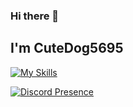 ### Hi there 👋
## I'm CuteDog5695

[![My Skills](https://skillicons.dev/icons?i=js,html,lua,docker)](https://skillicons.dev)

[![Discord Presence](https://lanyard.cnrad.dev/api/716306888492318790)](https://discord.com/users/716306888492318790)

<!--
**CuteDog5695/cutedog5695** is a ✨ _special_ ✨ repository because its `README.md` (this file) appears on your GitHub profile.

Here are some ideas to get you started:

- 🔭 I’m currently working on ...
- 🌱 I’m currently learning ...
- 👯 I’m looking to collaborate on ...
- 🤔 I’m looking for help with ...
- 💬 Ask me about ...
- 📫 How to reach me: ...
- 😄 Pronouns: ...
- ⚡ Fun fact: ...
-->
